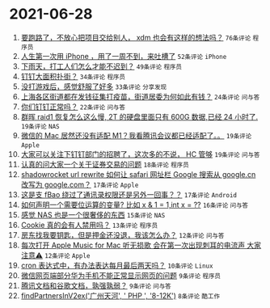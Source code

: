 # 2021-06-28

1. [要跑路了，不放心把项目交给别人， xdm 也会有这样的想法吗？](https://www.v2ex.com/t/786146) `76条评论` `程序员`
1. [人生第一次用 iPhone ，用了一周不到，来吐槽了](https://www.v2ex.com/t/786181) `52条评论` `iPhone`
1. [下雨天，打工人们怎么才能不迟到？](https://www.v2ex.com/t/786152) `49条评论` `程序员`
1. [钉钉大面积扑街？](https://www.v2ex.com/t/786171) `34条评论` `程序员`
1. [没打游戏后，感觉舒服了好多](https://www.v2ex.com/t/786173) `33条评论` `分享发现`
1. [上海各区街道都在发钱征集打疫苗，街道居委为何如此有钱？](https://www.v2ex.com/t/786184) `24条评论` `问与答`
1. [你们钉钉正常吗？](https://www.v2ex.com/t/786159) `22条评论` `问与答`
1. [群晖 raid1 恢复怎么这么慢, 2T 的硬盘里面只有 600G 数据,已经 24 小时了.](https://www.v2ex.com/t/786186) `19条评论` `NAS`
1. [微信的 Mac 居然还没有适配 M1？我看腾讯会议都已经适配了。。](https://www.v2ex.com/t/786182) `19条评论` `Apple`
1. [大家可以关注下钉钉部门的招聘了，这次多的不说， HC 管够](https://www.v2ex.com/t/786167) `19条评论` `问与答`
1. [认真的问大家一个关于证券交易的问题](https://www.v2ex.com/t/786189) `18条评论` `程序员`
1. [shadowrocket url rewrite 如何让 safari 网址栏 Google 搜索从 google.cn 改写为 google.com？](https://www.v2ex.com/t/786157) `17条评论` `Apple`
1. [这是支 fBao 绕过了通讯录权限还是另外一回事？？](https://www.v2ex.com/t/786137) `17条评论` `Android`
1. [如何声明一个需要位运算的变量? 比如 x & 1 = 1,int x = ??](https://www.v2ex.com/t/786194) `16条评论` `问与答`
1. [感觉 NAS 也是一个很奢侈的东西](https://www.v2ex.com/t/786204) `15条评论` `NAS`
1. [Cookie 真的会有人禁用吗？](https://www.v2ex.com/t/786202) `13条评论` `程序员`
1. [房东找我要钥匙，但是押金还没退，我该怎么办？](https://www.v2ex.com/t/786191) `12条评论` `问与答`
1. [每次打开 Apple Music for Mac 听无损歌 会在第一次出现刺耳的电流声 大家注意⚠️](https://www.v2ex.com/t/786161) `12条评论` `Apple`
1. [cron 表达式中，有办法表达每月最后两天吗？](https://www.v2ex.com/t/786138) `10条评论` `Linux`
1. [微信网页端部分华为手机不能正常显示网页的问题](https://www.v2ex.com/t/786178) `9条评论` `程序员`
1. [腾讯文档和谷歌文档，孰强孰弱？](https://www.v2ex.com/t/786162) `9条评论` `问与答`
1. [findPartnersInV2ex('广州天河', ' PHP ', '8-12K')](https://www.v2ex.com/t/786168) `8条评论` `酷工作`
